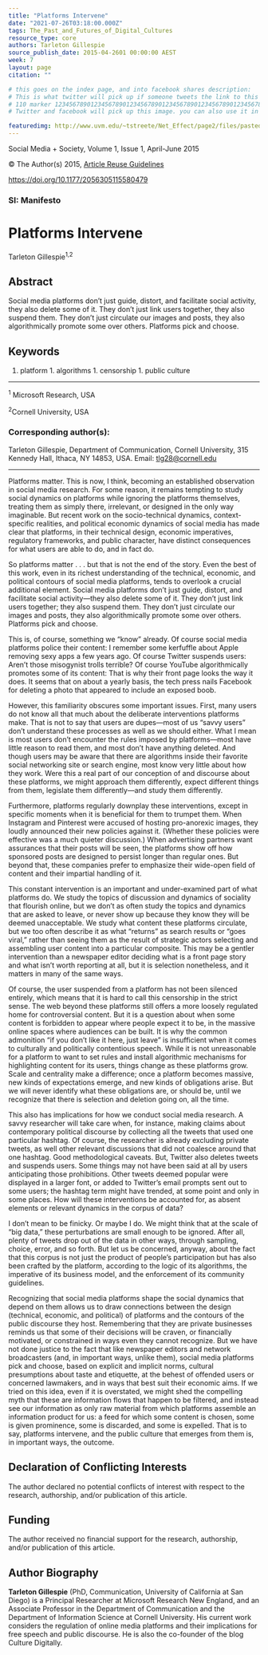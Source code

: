 ```yaml
---
title: "Platforms Intervene"
date: "2021-07-26T03:18:00.000Z"
tags: The_Past_and_Futures_of_Digital_Cultures
resource_type: core
authors: Tarleton Gillespie
source_publish_date: 2015-04-2601 00:00:00 AEST
week: 7
layout: page
citation: ""

# this goes on the index page, and into facebook shares description:
# This is what twitter will pick up if someone tweets the link to this page
# 110 marker 1234567890123456789012345678901234567890123456789012345678901234567890123456789012345678901234567890123456789 twitter-body:
# Twitter and facebook will pick up this image. you can also use it in a post with:

featuredimg: http://www.uvm.edu/~tstreete/Net_Effect/page2/files/pasted-graphic.jpg
---
```


Social Media + Society, Volume 1, Issue 1, April-June 2015

© The Author(s) 2015, <a            href="https://sagepub.com/journals-permissions">Article Reuse Guidelines</a>

<a href="https://doi.org/10.1177/2056305115580479">https://doi.org/10.1177/2056305115580479</a>

### SI: Manifesto

# Platforms Intervene

Tarleton Gillespie<sup>1,2</sup>

## Abstract

Social media platforms don’t just guide, distort, and facilitate social activity, they also delete some of it. They don’t just link users together, they also suspend them. They don’t just circulate our images and posts, they also algorithmically promote some over others. Platforms pick and choose.

## Keywords

1. platform 1. algorithms 1. censorship 1. public culture

---

<sup>1</sup> Microsoft Research, USA

<sup>2</sup>Cornell University, USA

### Corresponding author(s):

Tarleton Gillespie, Department of Communication, Cornell University, 315 Kennedy Hall, Ithaca, NY 14853, USA. Email: <a href="mailto:tlg28@cornell.edu">tlg28@cornell.edu</a>

---

Platforms matter. This is now, I think, becoming an established observation in social media research. For some reason, it remains tempting to study social dynamics on platforms while ignoring the platforms themselves, treating them as simply there, irrelevant, or designed in the only way imaginable. But recent work on the socio-technical dynamics, context-specific realities, and political economic dynamics of social media has made clear that platforms, in their technical design, economic imperatives, regulatory frameworks, and public character, have distinct consequences for what users are able to do, and in fact do.

So platforms matter . . . but that is not the end of the story. Even the best of this work, even in its richest understanding of the technical, economic, and political contours of social media platforms, tends to overlook a crucial additional element. Social media platforms don’t just guide, distort, and facilitate social activity—they also delete some of it. They don’t just link users together; they also suspend them. They don’t just circulate our images and posts, they also algorithmically promote some over others. Platforms pick and choose.

This is, of course, something we “know” already. Of course social media platforms police their content: I remember some kerfuffle about Apple removing sexy apps a few years ago. Of course Twitter suspends users: Aren’t those misogynist trolls terrible? Of course YouTube algorithmically promotes some of its content: That is why their front page looks the way it does. It seems that on about a yearly basis, the tech press nails Facebook for deleting a photo that appeared to include an exposed boob.

However, this familiarity obscures some important issues. First, many users do not know all that much about the deliberate interventions platforms make. That is not to say that users are dupes—most of us “savvy users” don’t understand these processes as well as we should either. What I mean is most users don’t encounter the rules imposed by platforms—most have little reason to read them, and most don’t have anything deleted. And though users may be aware that there are algorithms inside their favorite social networking site or search engine, most know very little about how they work. Were this a real part of our conception of and discourse about these platforms, we might approach them differently, expect different things from them, legislate them differently—and study them differently.

Furthermore, platforms regularly downplay these interventions, except in specific moments when it is beneficial for them to trumpet them. When Instagram and Pinterest were accused of hosting pro-anorexic images, they loudly announced their new policies against it. (Whether these policies were effective was a much quieter discussion.) When advertising partners want assurances that their posts will be seen, the platforms show off how sponsored posts are designed to persist longer than regular ones. But beyond that, these companies prefer to emphasize their wide-open field of content and their impartial handling of it.

This constant intervention is an important and under-examined part of what platforms do. We study the topics of discussion and dynamics of sociality that flourish online, but we don’t as often study the topics and dynamics that are asked to leave, or never show up because they know they will be deemed unacceptable. We study what content these platforms circulate, but we too often describe it as what “returns” as search results or “goes viral,” rather than seeing them as the result of strategic actors selecting and assembling user content into a particular composite. This may be a gentler intervention than a newspaper editor deciding what is a front page story and what isn’t worth reporting at all, but it is selection nonetheless, and it matters in many of the same ways.

Of course, the user suspended from a platform has not been silenced entirely, which means that it is hard to call this censorship in the strict sense. The web beyond these platforms still offers a more loosely regulated home for controversial content. But it is a question about when some content is forbidden to appear where people expect it to be, in the massive online spaces where audiences can be built. It is why the common admonition “if you don’t like it here, just leave” is insufficient when it comes to culturally and politically contentious speech. While it is not unreasonable for a platform to want to set rules and install algorithmic mechanisms for highlighting content for its users, things change as these platforms grow. Scale and centrality make a difference; once a platform becomes massive, new kinds of expectations emerge, and new kinds of obligations arise. But we will never identify what these obligations are, or should be, until we recognize that there is selection and deletion going on, all the time.

This also has implications for how we conduct social media research. A savvy researcher will take care when, for instance, making claims about contemporary political discourse by collecting all the tweets that used one particular hashtag. Of course, the researcher is already excluding private tweets, as well other relevant discussions that did not coalesce around that one hashtag. Good methodological caveats. But, Twitter also deletes tweets and suspends users. Some things may not have been said at all by users anticipating those prohibitions. Other tweets deemed popular were displayed in a larger font, or added to Twitter’s email prompts sent out to some users; the hashtag term might have trended, at some point and only in some places. How will these interventions be accounted for, as absent elements or relevant dynamics in the corpus of data?

I don’t mean to be finicky. Or maybe I do. We might think that at the scale of “big data,” these perturbations are small enough to be ignored. After all, plenty of tweets drop out of the data in other ways, through sampling, choice, error, and so forth. But let us be concerned, anyway, about the fact that this corpus is not just the product of people’s participation but has also been crafted by the platform, according to the logic of its algorithms, the imperative of its business model, and the enforcement of its community guidelines.

Recognizing that social media platforms shape the social dynamics that depend on them allows us to draw connections between the design (technical, economic, and political) of platforms and the contours of the public discourse they host. Remembering that they are private businesses reminds us that some of their decisions will be craven, or financially motivated, or constrained in ways even they cannot recognize. But we have not done justice to the fact that like newspaper editors and network broadcasters (and, in important ways, unlike them), social media platforms pick and choose, based on explicit and implicit norms, cultural presumptions about taste and etiquette, at the behest of offended users or concerned lawmakers, and in ways that best suit their economic aims. If we tried on this idea, even if it is overstated, we might shed the compelling myth that these are information flows that happen to be filtered, and instead see our information as only raw material from which platforms assemble an information product for us: a feed for which some content is chosen, some is given prominence, some is discarded, and some is expelled. That is to say, platforms intervene, and the public culture that emerges from them is, in important ways, the outcome.

## Declaration of Conflicting Interests

The author declared no potential conflicts of interest with respect to the research, authorship, and/or publication of this article.

## Funding

The author received no financial support for the research, authorship, and/or publication of this article.

## Author Biography

<b>Tarleton Gillespie</b> (PhD, Communication, University of California at San Diego) is a Principal Researcher at Microsoft Research New England, and an Associate Professor in the Department of Communication and the Department of Information Science at Cornell University. His current work considers the regulation of online media platforms and their implications for free speech and public discourse. He is also the co-founder of the blog Culture Digitally.
